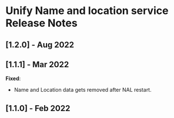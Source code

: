 # Unify Name and location service Release Notes

## [1.2.0] - Aug 2022

## [1.1.1] - Mar 2022

**Fixed**:

* Name and Location data gets removed after NAL restart.

## [1.1.0] - Feb 2022
